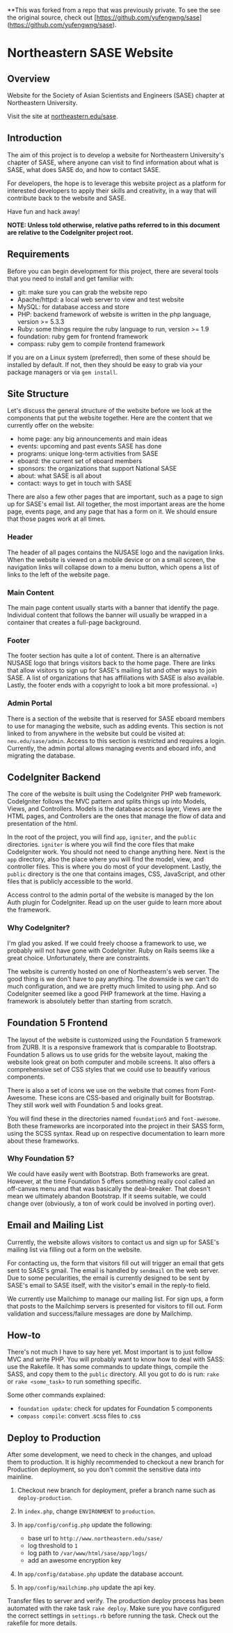 **This was forked from a repo that was previously private. To see the 
see the original source, check out [https://github.com/yufengwng/sase] (https://github.com/yufengwng/sase).
# Northeastern SASE Website

## Overview

Website for the Society of Asian Scientists and Engineers (SASE) chapter at
Northeastern University.

Visit the site at [northeastern.edu/sase](http://www.northeastern.edu/sase).

## Introduction

The aim of this project is to develop a website for Northeastern
University's chapter of SASE, where anyone can visit to find information
about what is SASE, what does SASE do, and how to contact SASE.

For developers, the hope is to leverage this website project as a platform
for interested developers to apply their skills and creativity, in a way
that will contribute back to the website and SASE.

Have fun and hack away!

**NOTE: Unless told otherwise, relative paths referred to in this document
are relative to the CodeIgniter project root.**

## Requirements

Before you can begin development for this project, there are several tools
that you need to install and get familiar with:

- git: make sure you can grab the website repo
- Apache/httpd: a local web server to view and test website
- MySQL: for database access and store
- PHP: backend framework of website is written in the php language, version >= 5.3.3
- Ruby: some things require the ruby language to run, version >= 1.9
- foundation: ruby gem for frontend framework
- compass: ruby gem to compile frontend framework

If you are on a Linux system (preferred), then some of these should be
installed by default. If not, then they should be easy to grab via your
package managers or via `gem install`.

## Site Structure

Let's discuss the general structure of the website before we look at the
components that put the website together. Here are the content that we
currently offer on the website:

- home page: any big announcements and main ideas
- events: upcoming and past events SASE has done
- programs: unique long-term activities from SASE
- eboard: the current set of eboard members
- sponsors: the organizations that support National SASE
- about: what SASE is all about
- contact: ways to get in touch with SASE

There are also a few other pages that are important, such as a page to sign up
for SASE's email list. All together, the most important areas are the home page,
events page, and any page that has a form on it. We should ensure that those
pages work at all times.

### Header

The header of all pages contains the NUSASE logo and the navigation links.
When the website is viewed on a mobile device or on a small screen, the
navigation links will collapse down to a menu button, which opens a list of
links to the left of the website page.

### Main Content

The main page content usually starts with a banner that identify the page.
Individual content that follows the banner will usually be wrapped in a
container that creates a full-page background.

### Footer

The footer section has quite a lot of content. There is an alternative NUSASE
logo that brings visitors back to the home page. There are links that allow
visitors to sign up for SASE's mailing list and other ways to join SASE.
A list of organizations that has affiliations with SASE is also available.
Lastly, the footer ends with a copyright to look a bit more professional. =)

### Admin Portal

There is a section of the website that is reserved for SASE eboard members
to use for managing the website, such as adding events. This section is not
linked to from anywhere in the website but could be visited at:
`neu.edu/sase/admin`. Access to this section is restricted and requires a
login. Currently, the admin portal allows managing events and eboard info,
and migrating the database.

## CodeIgniter Backend

The core of the website is built using the CodeIgniter PHP web framework.
CodeIgniter follows the MVC pattern and splits things up into Models,
Views, and Controllers. Models is the database access layer, Views are the
HTML pages, and Controllers are the ones that manage the flow of data
and presentation of the html.

In the root of the project, you will find `app`, `igniter`, and the
`public` directories. `igniter` is where you will find the core files that
make CodeIgniter work. You should not need to change anything here. Next is
the `app` directory, also the place where you will find the model, view,
and controller files. This is where you do most of your development. Lastly,
the `public` directory is the one that contains images, CSS, JavaScript, and
other files that is publicly accessible to the world.

Access control to the admin portal of the website is managed by the Ion Auth
plugin for CodeIgniter. Read up on the user guide to learn more about the
framework.

### Why CodeIgniter?

I'm glad you asked. If we could freely choose a framework to use, we
probably will not have gone with CodeIgniter. Ruby on Rails seems like a
great choice. Unfortunately, there are constraints.

The website is currently hosted on one of Northeastern's web server. The
good thing is we don't have to pay anything. The downside is we can't
do much configuration, and we are pretty much limited to using php. And so
CodeIgniter seemed like a good PHP framework at the time. Having a framework
is absolutely better than starting from scratch.

## Foundation 5 Frontend

The layout of the website is customized using the Foundation 5 framework from
ZURB. It is a responsive framework that is comparable to Bootstrap. Foundation
5 allows us to use grids for the website layout, making the website look great
on both computer and mobile screens. It also offers a comprehensive set of CSS
styles that we could use to beautify various components.

There is also a set of icons we use on the website that comes from
Font-Awesome. These icons are CSS-based and originally built for Bootstrap.
They still work well with Foundation 5 and looks great.

You will find these in the directories named `foundation5` and `font-awesome`.
Both these frameworks are incorporated into the project in their SASS form,
using the SCSS syntax. Read up on respective documentation to learn more
about these frameworks.

### Why Foundation 5?

We could have easily went with Bootstrap. Both frameworks are great. However,
at the time Foundation 5 offers something really cool called an off-canvas menu
and that was basically the deal-breaker. That doesn't mean we ultimately
abandon Bootstrap. If it seems suitable, we could change over (obviously,
a ton of work could be involved in porting over).

## Email and Mailing List

Currently, the website allows visitors to contact us and sign up for SASE's
mailing list via filling out a form on the website.

For contacting us, the form that visitors fill out will trigger an email
that gets sent to SASE's gmail. The email is handled by `sendmail` on the web
server. Due to some pecularities, the email is currently designed to be sent
by SASE's email to SASE itself, with the visitor's email in the reply-to field.

We currently use Mailchimp to manage our mailing list. For sign ups, a form
that posts to the Mailchimp servers is presented for visitors to fill out.
Form validation and success/failure messages are done by Mailchimp.

## How-to

There's not much I have to say here yet. Most important is to just follow
MVC and write PHP. You will probably want to know how to deal with SASS:
use the Rakefile. It has some commands to update things, compile the SASS,
and copy them to the `public` directory. All you got to do is run:
`rake` or `rake <some_task>` to run something specific.

Some other commands explained:

- `foundation update`: check for updates for Foundation 5 components
- `compass compile`: convert .scss files to .css

## Deploy to Production

After some development, we need to check in the changes, and upload them
to production. It is highly recommended to checkout a new branch for
Production deployment, so you don't commit the sensitive data into mainline.

1. Checkout new branch for deployment, prefer a branch name such as
  `deploy-production`.

2. In `index.php`, change `ENVIRONMENT` to `production`.

3. In `app/config/config.php` update the following:
    - base url to `http://www.northeastern.edu/sase/`
    - log threshold to `1`
    - log path to `/var/www/html/sase/app/logs/`
    - add an awesome encryption key

4. In `app/config/database.php` update the database account.

5. In `app/config/mailchimp.php` update the api key.

Transfer files to server and verify. The production deploy process has been
automated with the rake task `rake deploy`. Make sure you have configured
the correct settings in `settings.rb` before running the task. Check out
the rakefile for more details.
